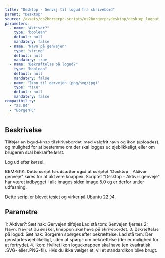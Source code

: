 ```yaml
---
title: "Desktop - Genvej til logud fra skrivebord"
parent: "Desktop"
source: /assets/os2borgerpc-scripts/os2borgerpc/desktop/desktop_logout_button_icon.sh
parameters:
  - name: "Aktiver?"
    type: "boolean"
    default: null
    mandatory: false
  - name: "Navn på genvejen"
    type: "string"
    default: null
    mandatory: true
  - name: "Bekræftelse på logud?"
    type: "boolean"
    default: null
    mandatory: false
  - name: "Ikon til genvejen (png/svg/jpg)"
    type: "file"
    default: null
    mandatory: false
compatibility:  
  - "22.04"
  - "BorgerPC"
---
```


## Beskrivelse
Tilføjer en logud-knap til skrivebordet, med valgfrit navn og ikon (uploades), og mulighed for at bestemme om der skal logges ud øjeblikkeligt, eller om brugeren skal bekræfte først.

Log ud efter kørsel.

BEMÆRK: Dette script forudsætter også at scriptet "Desktop - Aktiver genveje" køres for at aktivere knappen.
Scriptet "Desktop - Aktiver genveje" har været indbygget i alle images siden image 5.0 og er derfor under udfasning.

Dette script er blevet testet og virker på Ubuntu 22.04.

## Parametre
1: Aktiver?:
   Sæt hak: Genvejen tilføjes
   Lad stå tom: Genvejen fjernes
2: Navn: Navnet du ønsker, knappen skal have på skrivebordet.
3. Bekræftelse på logud:
  Sæt hak: Borgeren spørges efter bekræftelse.
  Lad stå tom: Der genstartes øjeblikelligt, uden at spørge om bekræftelse (der er mulighed for at fortryde).
4. Ikon: Hvilket ikon logudknappen skal have (en kvadratisk .SVG- eller .PNG-fil). Hvis du ikke vælger ét, vil et standardikon blive brugt.

